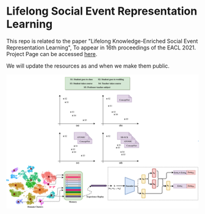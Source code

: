 # Lifelong Social Event Representation Learning


This repo is related to the paper "Lifelong Knowledge-Enriched Social Event Representation Learning", To appear in 16th proceedings of the EACL 2021.
Project Page can be accessed [here](http://pralav.github.io/lifelong_eventrep?c=12).

We will update the resources as and when we make them public.

![Image](/ll_img.png)










